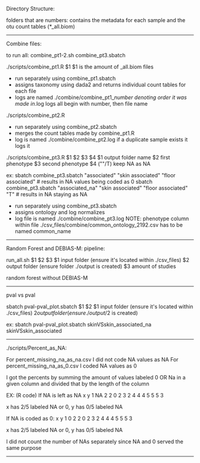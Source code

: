 Directory Structure:


folders that are numbers: contains the metadata for each sample and the otu count tables (*_all.biom)
________________________________________________________
Combine files:

to run all:
combine_pt1-2.sh
combine_pt3.sbatch

./scripts/combine_pt1.R $1
$1 is the amount of _all.biom files
- run separately using combine_pt1.sbatch
- assigns taxonomy using dada2 and returns individual count tables for each file
- logs are named ./combine/combine_pt1_*number denoting order it was made in*.log
	logs all begin with number, then file name 

./scripts/combine_pt2.R
- run separately using combine_pt2.sbatch
- merges the count tables made by combine_pt1.R 
- log is named ./combine/combine_pt2.log
	if a duplicate sample exists it logs it

 
./scripts/combine_pt3.R $1 $2 $3 $4
$1 output folder name
$2 first phenotype
$3 second phenotype
$4 (""/T) keep NA as NA

ex:
sbatch combine_pt3.sbatch "associated" "skin associated" "floor associated" # results in NA values being coded as 0
sbatch combine_pt3.sbatch "associated_na" "skin associated" "floor associated" "T" # results in NA staying as NA

- run separately using combine_pt3.sbatch
- assigns ontology and log normalizes
- log file is named ./combine/combine_pt3.log
NOTE: phenotype column within file ./csv_files/combine/common_ontology_2192.csv has to be named common_name 
________________________________________________________

Random Forest and DEBIAS-M:
pipeline: 

run_all.sh $1 $2 $3
$1 input folder (ensure it's located within ./csv_files)
$2 output folder (ensure folder ./output is created)
$3 amount of studies

random forest without DEBIAS-M








________________________________________________________


pval vs pval

sbatch pval-pval_plot.sbatch $1 $2
$1 input folder (ensure it's located within ./csv_files)
$2 output folder (ensure ./output/$2 is created)

ex:
sbatch pval-pval_plot.sbatch skinVSskin_associated_na skinVSskin_associated
________________________________________________________

./scripts/Percent_as_NA:

For percent_missing_na_as_na.csv I did not code NA values as NA
For percent_missing_na_as_0.csv I coded NA values as 0

I got the percents by summing the amount of values labeled 0 OR Na in a given column and divided that by the length of the column

EX: (R code)
If NA is left as NA
   x y
1 NA 2
2  0 2
3  2 4
4  4 5
5  5 3


x has 2/5 labeled NA or 0, y has 0/5 labeled NA

If NA is coded as 0:
   x y
1  0 2
2  0 2
3  2 4
4  4 5
5  5 3


x has 2/5 labeled NA or 0, y has 0/5 labeled NA

I did not count the number of NAs separately since NA and 0 served the same purpose

_______________________________________________________________